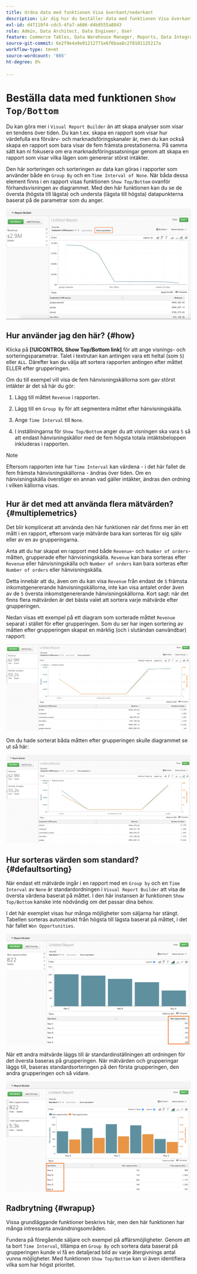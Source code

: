 ```yaml
---
title: Ordna data med funktionen Visa överkant/nederkant
description: Lär dig hur du beställer data med funktionen Visa överkant/underkant.
exl-id: d47119f4-cdc5-4fa7-a606-d4b8555a8843
role: Admin, Data Architect, Data Engineer, User
feature: Commerce Tables, Data Warehouse Manager, Reports, Data Integration
source-git-commit: 6e2f9e4a9e91212771e6f6baa8c2f8101125217a
workflow-type: tm+mt
source-wordcount: '665'
ht-degree: 0%

---
```


# Beställa data med funktionen `Show Top/Bottom`

Du kan göra mer i `Visual Report Builder` än att skapa analyser som visar en tendens över tiden. Du kan t.ex. skapa en rapport som visar hur värdefulla era förvärv- och marknadsföringskanaler är, men du kan också skapa en rapport som bara visar de fem främsta prestationerna. På samma sätt kan ni fokusera om era marknadsföringssatsningar genom att skapa en rapport som visar vilka lägen som genererar störst intäkter.

Den här sorteringen och sorteringen av data kan göras i rapporter som använder både en `Group By` och en `Time Interval of None`. När båda dessa element finns i en rapport visas funktionen `Show Top/Bottom` ovanför förhandsvisningen av diagrammet. Med den här funktionen kan du se de översta (högsta till lägsta) och understa (lägsta till högsta) datapunkterna baserat på de parametrar som du anger.

![Visa topp/botten i Visual Report Builder.](../../assets/Show_Top_Bottom.png)

## Hur använder jag den här? {#how}

Klicka på **[!UICONTROL Show Top/Bottom link]** för att ange visnings- och sorteringsparametrar. Talet i textrutan kan antingen vara ett heltal (som `5`) eller `ALL`. Därefter kan du välja att sortera rapporten antingen efter måttet ELLER efter grupperingen.

Om du till exempel vill visa de fem hänvisningskällorna som gav störst intäkter är det så här du gör:

1. Lägg till måttet `Revenue` i rapporten.

1. Lägg till en `Group By` för att segmentera måttet efter hänvisningskälla.

1. Ange `Time Interval` till `None`.

1. I inställningarna för `Show Top/Bottom` anger du att visningen ska vara `5` så att endast hänvisningskällor med de fem högsta totala intäktsbeloppen inkluderas i rapporten.

>[!NOTE]
>
>Eftersom rapporten inte har `Time Interval` kan värdena - i det här fallet de fem främsta hänvisningskällorna - ändras över tiden. Om en hänvisningskälla överstiger en annan vad gäller intäkter, ändras den ordning i vilken källorna visas.

## Hur är det med att använda flera mätvärden? {#multiplemetrics}

Det blir komplicerat att använda den här funktionen när det finns mer än ett mått i en rapport, eftersom varje mätvärde bara kan sorteras för sig själv eller av en av grupperingarna.

Anta att du har skapat en rapport med både `Revenue`- och `Number of orders`-måtten, grupperade efter hänvisningskälla. `Revenue` kan bara sorteras efter `Revenue` eller hänvisningskälla och `Number of orders` kan bara sorteras efter `Number of orders` eller hänvisningskälla.

Detta innebär att du, även om du kan visa `Revenue` från endast de `5` främsta inkomstgenererande hänvisningskällorna, inte kan visa antalet order även av de `5` översta inkomstgenererande hänvisningskällorna. Kort sagt: när det finns flera mätvärden är det bästa valet att sortera varje mätvärde efter grupperingen.

Nedan visas ett exempel på ett diagram som sorterade måttet `Revenue` separat i stället för efter grupperingen. Som du ser har ingen sortering av måtten efter grupperingen skapat en märklig (och i slutändan oanvändbar) rapport:

![Konstiga och oanvändbara rapportresultat.](../../assets/strange-report-results.png)

Om du hade sorterat båda måtten efter grupperingen skulle diagrammet se ut så här:

![Sorterar båda måtten efter grupperingen.](../../assets/sort-metrics-by-grouping.png)

## Hur sorteras värden som standard? {#defaultsorting}

När endast ett mätvärde ingår i en rapport med en `Group by` och en `Time Interval` av `None` är standardordningen i `Visual Report Builder` att visa de översta värdena baserat på måttet. I den här instansen är funktionen `Show Top/Bottom` kanske inte nödvändig om det passar dina behov.

I det här exemplet visas hur många möjligheter som säljarna har stängt. Tabellen sorteras automatiskt från högsta till lägsta baserat på måttet, i det här fallet `Won Opportunities`.

![Beställer efter måttet.](../../assets/Ordered_by_metric.png)

När ett andra mätvärde läggs till är standardinställningen att ordningen för det översta baseras på grupperingen. När mätvärden och grupperingar läggs till, baseras standardsorteringen på den första grupperingen, den andra grupperingen och så vidare.

![Beställning efter gruppering.](../../assets/Ordered_by_grouping.png)

## Radbrytning {#wrapup}

Vissa grundläggande funktioner beskrivs här, men den här funktionen har många intressanta användningsområden.

Fundera på föregående säljare och exempel på affärsmöjligheter. Genom att ta bort `Time Interval`, tillämpa en `Group By` och sortera data baserat på grupperingen kunde vi få en detaljerad bild av varje återgivnings antal vunna möjligheter. Med funktionen `Show Top/Bottom` kan vi även identifiera vilka som har högst prioritet.
